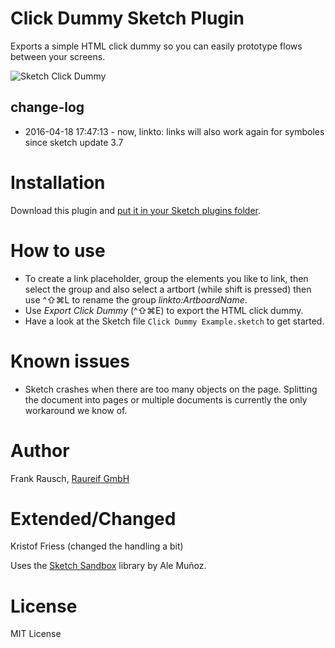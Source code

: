 # Click Dummy Sketch Plugin

Exports a simple HTML click dummy so you can easily prototype flows between your screens.

![Sketch Click Dummy](https://cloud.githubusercontent.com/assets/418877/5471648/6ff1f756-85f8-11e4-9645-05e76d699709.png)

## change-log

* 2016-04-18 17:47:13 - now, linkto: links will also work again for symboles since sketch update 3.7

# Installation
Download this plugin and [put it in your Sketch plugins folder](http://bohemiancoding.com/sketch/support/developer/01-introduction/01.html).

# How to use
- To create a link placeholder, group the elements you like to link, then select the group and also select a artbort (while shift is pressed)
  then use ^⇧⌘L to rename the group _linkto:ArtboardName_.
- Use _Export Click Dummy_ (^⇧⌘E) to export the HTML click dummy.
- Have a look at the Sketch file `Click Dummy Example.sketch` to get started.

# Known issues
- Sketch crashes when there are too many objects on the page. Splitting the document into pages or multiple documents is currently the only workaround we know of.

# Author
Frank Rausch, [Raureif GmbH](http://raureif.net)
# Extended/Changed
Kristof Friess (changed the handling a bit)

Uses the [Sketch Sandbox](https://github.com/bomberstudios/sketch-sandbox) library by Ale Muñoz.

# License
MIT License